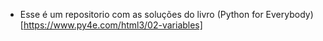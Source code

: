 - Esse é um repositorio com as soluções do livro (Python for Everybody)[https://www.py4e.com/html3/02-variables]


